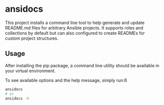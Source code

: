# ansidocs

This project installs a command line tool to help generate and update README.md files for arbitrary Ansible projects. It supports roles and collections by default but can also configured to create READMEs for custom project structures.

## Usage

After installing the pip package, a command line utility should be available in your virtual environment.

To see available options and the help message, simply run:ß
``` bash
ansidocs
# or
ansidocs -h
```
